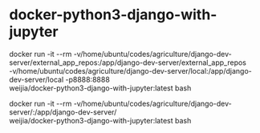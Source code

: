 # docker-python3-django-with-jupyter

docker run -it --rm -v/home/ubuntu/codes/agriculture/django-dev-server/external_app_repos:/app/django-dev-server/external_app_repos \
  -v/home/ubuntu/codes/agriculture/django-dev-server/local:/app/django-dev-server/local -p8888:8888 \
  weijia/docker-python3-django-with-jupyter:latest bash


docker run -it --rm -v/home/ubuntu/codes/agriculture/django-dev-server/:/app/django-dev-server/ \
  weijia/docker-python3-django-with-jupyter:latest bash



